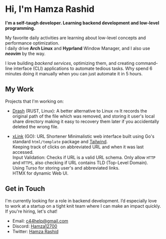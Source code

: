 # Hi, I'm Hamza Rashid
**I'm a self-taugh developer. Learning backend development and low-level programming.**

My favorite daily activities are learning about low-level concepts and performance optimization.<br/>
I daily drive **Arch Linux** and **Hyprland** Window Manager, and I also use ***neovim*** by the way.

I love building *backend services*, optimizing them, and creating command-line interface (CLI) applications to automate tedious tasks.
Why spend 6 minutes doing it manually when you can just automate it in 5 hours.

## My Work
Projects that I'm working on:

- [Drash](https://github.com/hamza12700/drash) (RUST, Linux): A better alternative to Linux `rm`
It records the original path of the file which was removed, and storing it
user's local share directory making it easy to recovery them later if you
accidentally deleted the wrong file. 

- [xLink](https://github.com/hamza12700/xlink) (GO): URL Shortener
Minimalistic web interface built using Go's standard `html/template` package and [Tailwind](https://tailwindcss.com).<br/>
Keeping track of clicks on abbreviated URL and when it was last accessed.<br/>
Input Validation: Checks if URL is a valid URL schema. Only allow `HTTP` and `HTTPS`, also checking if URL contains TLD (Top-Level Domain).<br/>
Using Turso for storing user's and abbreviated links.<br/>
HTMX for dynamic Web UI.<br/>

## Get in Touch
I'm currently looking for a role in backend development. I’d especially love to
work at a startup on a tight knit team where I can make an impact quickly. If
you're hiring, let's chat!

- Email:   [c44help@gmail.com](mailto:c44help@gmail.com)
- Discord: [Hamza12700](https://discord.com/users/813002019622879262)
- Twitter: [Hamza Rashid](https://x.com/Hamza_Rash1d)
